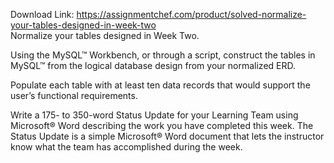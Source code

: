 Download Link: https://assignmentchef.com/product/solved-normalize-your-tables-designed-in-week-two
<br>
Normalize your tables designed in Week Two.

Using the MySQL&#x2122; Workbench, or through a script, construct the tables in MySQL&#x2122; from the logical database design from your normalized ERD.

Populate each table with at least ten data records that would support the user’s functional requirements.

Write a 175- to 350-word Status Update for your Learning Team using Microsoft® Word describing the work you have completed this week. The Status Update is a simple Microsoft® Word document that lets the instructor know what the team has accomplished during the week.